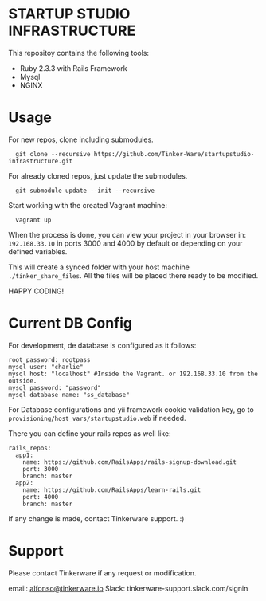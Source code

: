 STARTUP STUDIO INFRASTRUCTURE
===

This repositoy contains the following tools:

  - Ruby 2.3.3 with Rails Framework
  - Mysql
  - NGINX

Usage
===

For new repos, clone including submodules.

```
  git clone --recursive https://github.com/Tinker-Ware/startupstudio-infrastructure.git
```

For already cloned repos, just update the submodules.
```
  git submodule update --init --recursive
```

Start working with the created Vagrant machine:
```
  vagrant up
```
When the process is done, you can view your project in your browser in: `192.168.33.10` in ports
3000 and 4000 by default or depending on your defined variables.

This will create a synced folder with your host machine `./tinker_share_files`.
All the files will be placed there ready to be modified.

HAPPY CODING!

Current DB Config
===

For development, de database is configured as it follows:

```
root password: rootpass
mysql user: "charlie"
mysql host: "localhost" #Inside the Vagrant. or 192.168.33.10 from the outside.
mysql password: "password"
mysql database name: "ss_database"
```

For Database configurations and yii framework cookie validation key,
go to `provisioning/host_vars/startupstudio.web` if needed.

There you can define your rails repos as well like:
```
rails_repos:
  app1:
    name: https://github.com/RailsApps/rails-signup-download.git
    port: 3000
    branch: master
  app2:
    name: https://github.com/RailsApps/learn-rails.git
    port: 4000
    branch: master
```

If any change is made, contact Tinkerware support. :)

Support
===

Please contact Tinkerware if any request or modification.

email: alfonso@tinkerware.io
Slack: tinkerware-support.slack.com/signin
